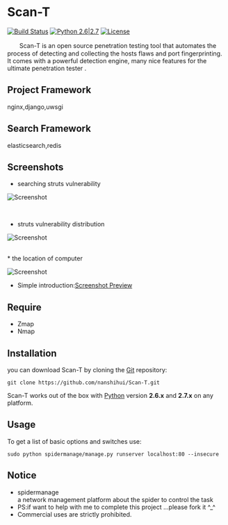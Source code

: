 # Scan-T

[![Build Status](http://nanshihui.github.io/public/status.svg)](http://nanshihui.github.io/2016/01/21/ToolForSpider%E7%AE%80%E4%BB%8B/) [![Python 2.6|2.7](http://nanshihui.github.io/public/python.svg)](https://www.python.org/) [![License](http://nanshihui.github.io/public/license.svg)](http://nanshihui.github.io/2016/01/21/ToolForSpider%E7%AE%80%E4%BB%8B/) 

　　Scan-T is an open source penetration testing tool that automates the process of detecting and collecting the hosts flaws and port fingerprinting. It comes with a powerful detection engine, many nice features for the ultimate penetration tester .

Project Framework
----
nginx,django,uwsgi

Search Framework
----
elasticsearch,redis

Screenshots
----
* searching struts vulnerability 

![Screenshot](http://nanshihui.github.io/public/struts.png)

</br>

* struts vulnerability distribution

![Screenshot](http://nanshihui.github.io/public/locate.png)

</br>
* the location of computer

![Screenshot](http://nanshihui.github.io/public/mapshow.png)


* Simple introduction:[Screenshot Preview](http://nanshihui.github.io/2016/01/21/ToolForSpider%E7%AE%80%E4%BB%8B/)

Require
----
* Zmap
* Nmap

Installation
----

you can download Scan-T by cloning the [Git](https://github.com/nanshihui/Scan-T) repository:

    git clone https://github.com/nanshihui/Scan-T.git

Scan-T works out of the box with [Python](http://www.python.org/download/) version **2.6.x** and **2.7.x** on any platform.

Usage
----

To get a list of basic options and switches use:

    sudo python spidermanage/manage.py runserver localhost:80 --insecure
    
Notice
----
* spidermanage     
a network management platform about the spider to control the task 
* PS:if want to help with me to complete this project ...please fork it ^_^  
* Commercial uses are strictly prohibited.





